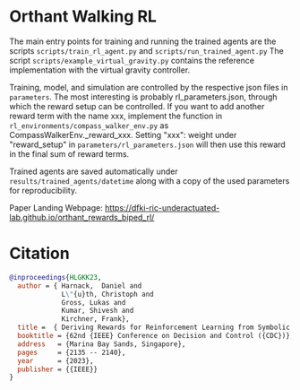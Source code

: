 # Orthant Walking RL

The main entry points for training and running the trained agents are the
scripts `scripts/train_rl_agent.py` and `scripts/run_trained_agent.py`
The script `scripts/example_virtual_gravity.py` contains the
reference implementation with the virtual gravity controller.

Training, model, and simulation are controlled by the
respective json files in `parameters`. The most interesting 
is probably rl_parameters.json, through which the reward setup
can be controlled. If you want to add another reward term 
with the name xxx, implement the function in 
`rl_environments/compass_walker_env.py` as CompassWalkerEnv._reward_xxx.
Setting "xxx": weight under "reward_setup" in `parameters/rl_parameters.json` 
will then use this reward in the final sum of reward terms. 

Trained agents are saved automatically under `results/trained_agents/datetime` 
along with a copy of the used parameters for reproducibility.

Paper Landing Webpage: https://dfki-ric-underactuated-lab.github.io/orthant_rewards_biped_rl/

# Citation
```bibtex
@inproceedings{HLGKK23,
  author = { Harnack,  Daniel and
             L\"{u}th, Christoph and
             Gross, Lukas and
             Kumar, Shivesh and 
             Kirchner, Frank},
  title =  { Deriving Rewards for Reinforcement Learning from Symbolic Behaviour Descriptions of Bipedal Walking},
  booktitle = {62nd {IEEE} Conference on Decision and Control ({CDC})},
  address   = {Marina Bay Sands, Singapore},
  pages     = {2135 -- 2140},
  year      = {2023},
  publisher = {{IEEE}}
}
```
